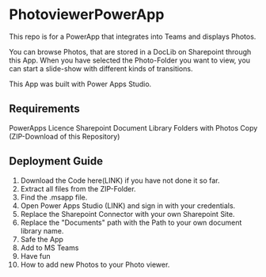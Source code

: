 # PhotoviewerPowerApp
This repo is for a PowerApp that integrates into Teams and displays Photos.

You can browse Photos, that are stored in a DocLib on Sharepoint through this App.
When you have selected the Photo-Folder you want to view, you can start a slide-show with different kinds of transitions.

This App was built with Power Apps Studio.

## Requirements

PowerApps Licence 
Sharepoint Document Library
Folders with Photos
Copy (ZIP-Download of this Repository)

## Deployment Guide
1. Download the Code here(LINK) if you have not done it so far.
2. Extract all files from the ZIP-Folder.
3. Find the .msapp file.
4. Open Power Apps Studio (LINK) and sign in with your credentials.
5. Replace the Sharepoint Connector with your own Sharepoint Site.
6. Replace the "Documents" path with the Path to your own document library name.
7. Safe the App
8. Add to MS Teams
9. Have fun
10. How to add new Photos to your Photo viewer.
